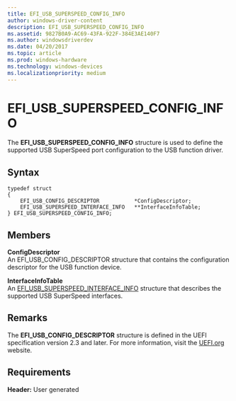 ```yaml
---
title: EFI_USB_SUPERSPEED_CONFIG_INFO
author: windows-driver-content
description: EFI_USB_SUPERSPEED_CONFIG_INFO
ms.assetid: 9827B0A9-AC69-43FA-922F-384E3AE140F7
ms.author: windowsdriverdev
ms.date: 04/20/2017
ms.topic: article
ms.prod: windows-hardware
ms.technology: windows-devices
ms.localizationpriority: medium
---
```


# EFI\_USB\_SUPERSPEED\_CONFIG\_INFO


The **EFI\_USB\_SUPERSPEED\_CONFIG\_INFO** structure is used to define the supported USB SuperSpeed port configuration to the USB function driver.

## Syntax


``` syntax
typedef struct
{
    EFI_USB_CONFIG_DESCRIPTOR           *ConfigDescriptor;
    EFI_USB_SUPERSPEED_INTERFACE_INFO   **InterfaceInfoTable;
} EFI_USB_SUPERSPEED_CONFIG_INFO;
```

## Members


<a href="" id="configdescriptor"></a>**ConfigDescriptor**  
An EFI\_USB\_CONFIG\_DESCRIPTOR structure that contains the configuration descriptor for the USB function device.

<a href="" id="interfaceinfotable"></a>**InterfaceInfoTable**  
An [EFI\_USB\_SUPERSPEED\_INTERFACE\_INFO](efi-usb-superspeed-interface-info.md) structure that describes the supported USB SuperSpeed interfaces.

## Remarks


The **EFI\_USB\_CONFIG\_DESCRIPTOR** structure is defined in the UEFI specification version 2.3 and later. For more information, visit the [UEFI.org](http://go.microsoft.com/fwlink/p/?linkid=109526) website.

## Requirements


**Header:** User generated

 

 




